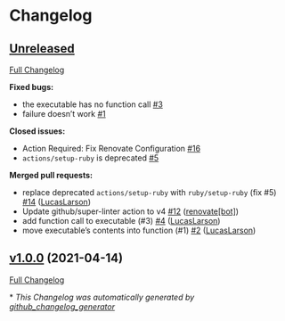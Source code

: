 # Changelog

## [Unreleased](https://github.com/LucasLarson/samefile/tree/HEAD)

[Full Changelog](https://github.com/LucasLarson/samefile/compare/v1.0.0...HEAD)

**Fixed bugs:**

- the executable has no function call [\#3](https://github.com/LucasLarson/samefile/issues/3)
- failure doesn’t work [\#1](https://github.com/LucasLarson/samefile/issues/1)

**Closed issues:**

- Action Required: Fix Renovate Configuration [\#16](https://github.com/LucasLarson/samefile/issues/16)
- `actions/setup-ruby` is deprecated [\#5](https://github.com/LucasLarson/samefile/issues/5)

**Merged pull requests:**

- replace deprecated `actions/setup-ruby` with `ruby/setup-ruby` \(fix \#5\) [\#14](https://github.com/LucasLarson/samefile/pull/14) ([LucasLarson](https://github.com/LucasLarson))
- Update github/super-linter action to v4 [\#12](https://github.com/LucasLarson/samefile/pull/12) ([renovate[bot]](https://github.com/apps/renovate))
- add function call to executable \(\#3\) [\#4](https://github.com/LucasLarson/samefile/pull/4) ([LucasLarson](https://github.com/LucasLarson))
- move executable’s contents into function \(\#1\) [\#2](https://github.com/LucasLarson/samefile/pull/2) ([LucasLarson](https://github.com/LucasLarson))

## [v1.0.0](https://github.com/LucasLarson/samefile/tree/v1.0.0) (2021-04-14)

[Full Changelog](https://github.com/LucasLarson/samefile/compare/2e534069e29570de9a2293c4c9b7c8789c63badf...v1.0.0)



\* *This Changelog was automatically generated by [github_changelog_generator](https://github.com/github-changelog-generator/github-changelog-generator)*
